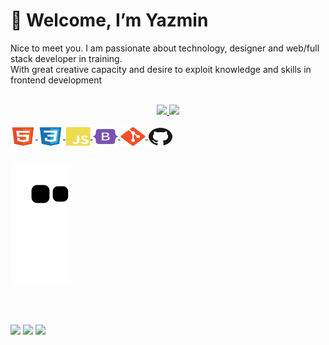 # 👋 Welcome, I’m Yazmin

Nice to meet you. I am passionate about technology, designer and web/full stack developer in training.
<br>
With great creative capacity and desire to exploit knowledge and skills in frontend development
<br>
<br>
<div align="center">
  <a href="https://github.com/yazmin-erazo">
    <img height="180em" src="https://github-readme-stats.vercel.app/api?username=yazmin-erazo&show_icons=true&theme=dracula&include_all_commits=true&count_private=true"/>
  <img height="180em" src="https://github-readme-stats.vercel.app/api/top-langs/?username=yazmin-erazo&layout=compact&langs_count=7&theme=dracula"/>
</div>
  
<div style="display: inline_block"><br>
  <img align="center" alt="Yaz-HTML" height="30" width="40" src="https://raw.githubusercontent.com/devicons/devicon/master/icons/html5/html5-original.svg">
  <img align="center" alt="Yaz-CSS" height="30" width="40" src="https://raw.githubusercontent.com/devicons/devicon/master/icons/css3/css3-original.svg">
  <img align="center" alt="Yaz-Js" height="30" width="40" src="https://raw.githubusercontent.com/devicons/devicon/master/icons/javascript/javascript-plain.svg">
  <img align="center" alt="Yaz-B" height="30" width="40" src="https://raw.githubusercontent.com/devicons/devicon/master/icons/bootstrap/bootstrap-plain.svg">
  <img align="center" alt="Yaz-B" height="30" width="40" src="https://raw.githubusercontent.com/devicons/devicon/master/icons/git/git-plain.svg">
  <img align="center" alt="Yaz-B" height="30" width="40" src="https://raw.githubusercontent.com/devicons/devicon/master/icons/github/github-original.svg">
</div>

##  
  
<div> 
  
  ![Snake animation](https://github.com/rafaballerini/rafaballerini/blob/output/github-contribution-grid-snake.svg)
  
</div>
          

<!---
yazmin-erazo/yazmin-erazo is a ✨ special ✨ repository because its `README.md` (this file) appears on your GitHub profile.
You can click the Preview link to take a look at your changes.
--->


<br>
<br>
  
<a href="Yaz#5611" target="_blank"><img src="https://img.shields.io/badge/Discord-7289DA?style=for-the-badge&logo=discord&logoColor=white" target="_blank"></a> 
  <a href = "mailto:ylerazom@gmail.com"><img src="https://img.shields.io/badge/-Gmail-%23333?style=for-the-badge&logo=gmail&logoColor=white" target="_blank"></a>
  <a href="https://www.linkedin.com/in/yazmin-erazo" target="_blank"><img src="https://img.shields.io/badge/-LinkedIn-%230077B5?style=for-the-badge&logo=linkedin&logoColor=white" target="_blank"></a> 
